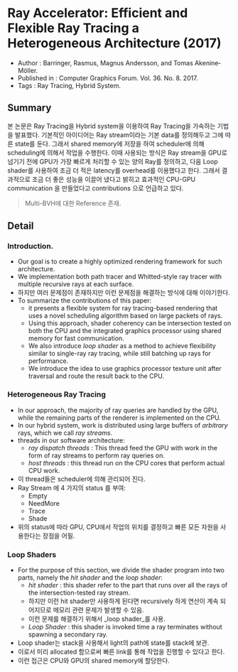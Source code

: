 # Ray Accelerator: Efficient and Flexible Ray Tracing a Heterogeneous Architecture (2017)
- Author : Barringer, Rasmus, Magnus Andersson, and Tomas Akenine‐Möller.
- Published in : Computer Graphics Forum. Vol. 36. No. 8. 2017.
- Tags : Ray Tracing, Hybrid System.

## Summary
본 논문은 Ray Tracing을 Hybrid system을 이용하여 Ray Tracing을 가속하는 기법을 발표했다.
기본적인 아이디어는 Ray stream이라는 기본 data를 정의해두고 그에 따른 state를 둔다. 
그래서 shared memory에 저장을 하여 scheduler에 의해 scheduling에 의해서 작업을 수행한다. 
이때 사용되는 방식은 Ray stream을 GPU로 넘기기 전에 GPU가 가장 빠르게 처리할 수 있는 양의 Ray를 정의하고,
다음 Loop shader를 사용하여 조금 더 적은 latency를 overhead를 이용했다고 한다. 
그래서 결과적으로 조금 더 좋은 성능을 이끌어 냈다고 밝히고 효과적인 CPU-GPU communication 을 만들었다고 contributions 으로 언급하고 있다. 

> Multi-BVH에 대한 Reference 존재.

## Detail
### Introduction.
- Our goal is to create a highly optimized rendering framework for such architecture.
- We implementation both path tracer and Whitted-style ray tracer with multiple recursive rays at each surface.
- 하지만 여러 문제점이 존재하지만 이런 문제점을 해결하는 방식에 대해 이야기한다.
- To summarize the contributions of this paper:
    - it presents a flexible system for ray tracing-based rendering that uses a novel scheduling algorithm based on large packets of rays.
    - Using this approach, shader coherency can be intersection tested on both the CPU and the integrated graphics processor using shared memory for fast communication.
    - We also introduce _loop shader_ as a method to achieve flexibility similar to single-ray ray tracing, while still batching up rays for performance.
    - We introduce the idea to use graphics processor texture unit after traversal and route the result back to the CPU.

### Heterogeneous Ray Tracing
- In our approach, the majority of ray queries are handled by the GPU, while the remaining parts of the renderer is implemented on the CPU.
- In our hybrid system, work is distributed using large buffers of _arbitrary_ rays, which we call _ray streams_.
- threads in our software architecture:
    - _ray dispatch threads_ : This thread feed the GPU with work in the form of ray streams to perform ray queries on.
    - _host threads_ : this thread run on the CPU cores that perform actual CPU work.
- 이 thread들은 scheduler에 의해 관리되어 진다.
- Ray Stream 에 4 가지의 status 를 부여:
    - Empty
    - NeedMore
    - Trace
    - Shade
- 위의 status에 따라 GPU, CPU에서 작업의 위치를 결정하고 빠른 모든 자원을 사용한다는 장점을 어필.

### Loop Shaders
- For the purpose of this section, we divide the shader program into two parts, namely the _hit shader_ and the _loop shader_:
    - _hit shader_ : this shader refer to the part that runs over all the rays of the intersection-tested ray stream.
    - 하지만 이런 hit shader만 사용하게 된다면 recursively 하게 연산이 계속 되어지므로 메모리 관련 문제가 발생할 수 있음.
    - 이런 문제를 해결하기 위해서 _loop shader_를 사용.
    - _Loop Shader_ : this shader is invoked time a ray terminates without spawning a secondary ray.
- Loop shader는 stack을 사용해서 light의 path에 state를 stack에 보관.
- 이로서 미리 allocated 함으로써 빠른 link를 통해 작업을 진행할 수 있다고 한다.
- 이런 접근은 CPU와 GPU의 shared memory에 할당한다.
